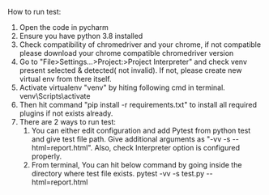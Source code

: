 How to run test:
1. Open the code in pycharm
2. Ensure you have python 3.8 installed
3. Check compatibility of chromedriver and your chrome, if not compatible please download your chrome compatible chromedriver version
4. Go to "File>Settings...>Project:>Project Interpreter" and check venv present selected & detected( not invalid). If not, please create new virtual env from there itself.
5. Activate virtualenv "venv" by hiting following cmd in terminal.
                   venv\Scripts\activate
6. Then hit command "pip install -r requirements.txt" to install all required plugins if not exists already.
7. There are 2 ways to run test:
	1. You can either edit configuration and add Pytest from python test and give test file path. Give additional arguments as "-vv -s --html=report.html". Also, check Interpreter option is configured properly.
	2. From terminal, You can hit below command by going inside the directory where test file exists.
					pytest -vv -s test.py --html=report.html
